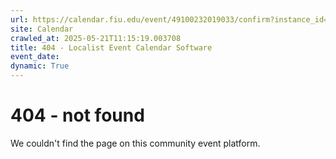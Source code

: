 ```yaml
---
url: https://calendar.fiu.edu/event/49100232019033/confirm?instance_id=49100232020058&return=https%3A%2F%2Fcalendar.fiu.edu%2Fcalendar%3Fevent_types%255B%255D%3D121721
site: Calendar
crawled_at: 2025-05-21T11:15:19.003708
title: 404 - Localist Event Calendar Software
event_date: 
dynamic: True
---
```


# 404 - not found
We couldn't find the page on this community event platform.
